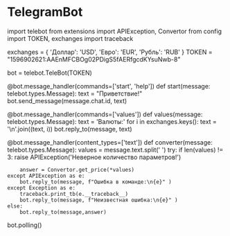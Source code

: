 # TelegramBot
import telebot
from extensions import APIException, Convertor
from config import TOKEN, exchanges
import traceback

exchanges = {
    'Доллар': 'USD',
    'Евро': 'EUR',
    'Рубль': 'RUB'
}
TOKEN = "1596902621:AAEnMFCBOg02PDigS5fAERfgcdKYsuNwb-8"

bot = telebot.TeleBot(TOKEN)

@bot.message_handler(commands=['start', 'help'])
def start(message: telebot.types.Message):
    text = "Приветствие!"
    bot.send_message(message.chat.id, text)

@bot.message_handler(commands=['values'])
def values(message: telebot.types.Message):
    text = 'Валюты:'
    for i in exchanges.keys():
        text = '\n'.join((text, i))
    bot.reply_to(message, text)

@bot.message_handler(content_types=['text'])
def converter(message: telebot.types.Message):
    values = message.text.split(' ')
    try:
        if len(values) != 3:
            raise APIException('Неверное количество параметров!')
        
        answer = Convertor.get_price(*values)
    except APIException as e:
        bot.reply_to(message, f"Ошибка в команде:\n{e}" )
    except Exception as e:
        traceback.print_tb(e.__traceback__)
        bot.reply_to(message, f"Неизвестная ошибка:\n{e}" )
    else:
        bot.reply_to(message,answer)

bot.polling()
